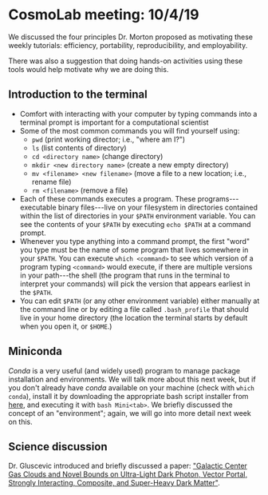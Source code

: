 # CosmoLab meeting: 10/4/19

We discussed the four principles Dr. Morton proposed as motivating these weekly tutorials: efficiency, portability,
reproducibility, and employability.

There was also a suggestion that doing hands-on activities using these tools would help motivate why we are
doing this.


## Introduction to the terminal

* Comfort with interacting with your computer by typing commands into a terminal prompt is important for a computational scientist
* Some of the most common commands you will find yourself using:
    - `pwd` (print working director; i.e., "where am I?")
    - `ls` (list contents of directory)
    - `cd <directory name>` (change directory)
    - `mkdir <new directory name>` (create a new empty directory)
    - `mv <filename> <new filename>` (move a file to a new location; i.e., rename file)
    - `rm <filename>` (remove a file)
* Each of these commands executes a program.  These programs---executable binary files---live on your filesystem
  in directories contained within the list of directories in your `$PATH` environment variable.  You can see the
  contents of your `$PATH` by executing `echo $PATH` at a command prompt.
* Whenever you type anything into a command prompt, the first "word" you type must be the name of some program
  that lives somewhere in your `$PATH`.  You can execute `which <command>` to see which version of a program
  typing `<command>` would execute, if there are multiple versions in your path---the shell (the program that
  runs in the terminal to interpret your commands) will pick the version that appears earliest in the `$PATH`.
* You can edit `$PATH` (or any other environment variable) either manually at the command line or by editing
  a file called `.bash_profile` that should live in your home directory (the location the terminal starts
  by default when you open it, or `$HOME`.)

## Miniconda

*Conda* is a very useful (and widely used) program to manage package installation and environments.  We will talk more about this
next week, but if you don't already have *conda* available on your machine (check with `which conda`), install
it by downloading the appropriate bash script installer from [here](https://docs.conda.io/en/latest/miniconda.html),
and executing it with `bash Mini<tab>`.  We briefly discussed the concept of an "environment"; again, we will
go into more detail next week on this.

## Science discussion

Dr. Gluscevic introduced and briefly discussed a paper: ["Galactic Center Gas Clouds and Novel Bounds on Ultra-Light Dark Photon, Vector Portal, Strongly Interacting, Composite, and Super-Heavy Dark Matter"](https://arxiv.org/abs/1812.10919).
